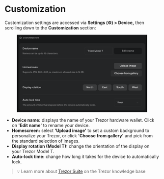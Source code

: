 # Customization

Customization settings are accessed via **Settings (⚙️) > Device,** then scrolling down to the **Customization** section:

<figure><img src="../../../.gitbook/assets/Customization_TT.png" alt=""><figcaption></figcaption></figure>

* **Device name:** displays the name of your Trezor hardware wallet. Click on **'Edit name'** to rename your device.
* **Homescreen:** select **'Upload image'** to set a custom background to personalize your Trezor, or click **'Choose from gallery'** and pick from the standard selection of images.
* **Display rotation (Model T):** change the orientation of the display on your Trezor Model T.
* **Auto-lock time:** change how long it takes for the device to automatically lock.

> 💡 Learn more about [Trezor Suite](https://trezor.io/learn/a/trezor-suite-app-settings) on the Trezor knowledge base
